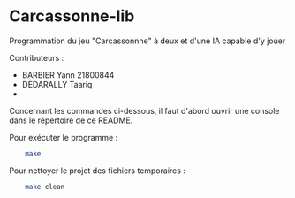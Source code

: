 # Carcassonne-lib
Programmation du jeu "Carcassonnne" à deux et d'une IA capable d'y jouer

Contributeurs :
- BARBIER Yann 21800844
- DEDARALLY Taariq
-


Concernant les commandes ci-dessous, il faut d'abord ouvrir une console dans le répertoire de ce README.

Pour exécuter le programme :
```bash
	make
```

Pour nettoyer le projet des fichiers temporaires :
```bash
	make clean
```
